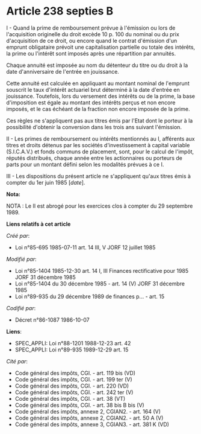 # Article 238 septies B

I - Quand la prime de remboursement prévue à l'émission ou lors de l'acquisition originelle du droit excède 10 p. 100 du
nominal ou du prix d'acquisition de ce droit, ou encore quand le contrat d'émission d'un emprunt obligataire prévoit une
capitalisation partielle ou totale des intérêts, la prime ou l'intérêt sont imposés après une répartition par annuités.

Chaque annuité est imposée au nom du détenteur du titre ou du droit à la date d'anniversaire de l'entrée en jouissance.

Cette annuité est calculée en appliquant au montant nominal de l'emprunt souscrit le taux d'intérêt actuariel brut déterminé
à la date d'entrée en jouissance. Toutefois, lors du versement des intérêts ou de la prime, la base d'imposition est égale au
montant des intérêts perçus et non encore imposés, et le cas échéant de la fraction non encore imposée de la prime.

Ces règles ne s'appliquent pas aux titres émis par l'Etat dont le porteur à la possibilité d'obtenir la conversion dans les
trois ans suivant l'émission.

II - Les primes de remboursement ou intérêts mentionnés au I, afférents aux titres et droits détenus par les sociétés
d'investissement à capital variable (S.I.C.A.V.) et fonds communs de placement, sont, pour le calcul de l'impôt, réputés
distribués, chaque année entre les actionnaires ou porteurs de parts pour un montant défini selon les modalités prévues à ce
I.

III - Les dispositions du présent article ne s'appliquent qu'aux titres émis à compter du 1er juin 1985 [*date*].

**Nota:**

NOTA : Le II est abrogé pour les exercices clos à compter du 29 septembre 1989.

**Liens relatifs à cet article**

_Créé par_:

  - Loi n°85-695 1985-07-11 art. 14 III, V JORF 12 juillet 1985

_Modifié par_:

  - Loi n°85-1404 1985-12-30 art. 14 I, III Finances rectificative pour 1985 JORF 31 décembre 1985
  - Loi n°85-1404 du 30 décembre 1985 - art. 14 (V) JORF 31 décembre 1985
  - Loi n°89-935 du 29 décembre 1989 de finances p... - art. 15

_Codifié par_:

  - Décret n°86-1087 1986-10-07

**Liens**:

  - SPEC_APPLI: Loi n°88-1201 1988-12-23 art. 42
  - SPEC_APPLI: Loi n°89-935 1989-12-29 art. 15

_Cité par_:

  - Code général des impôts, CGI. - art. 119 bis (VD)
  - Code général des impôts, CGI. - art. 199 ter (V)
  - Code général des impôts, CGI. - art. 220 (VD)
  - Code général des impôts, CGI. - art. 242 ter (V)
  - Code général des impôts, CGI. - art. 38 (VT)
  - Code général des impôts, CGI. - art. 38 bis B bis (V)
  - Code général des impôts, annexe 2, CGIAN2. - art. 164 (V)
  - Code général des impôts, annexe 2, CGIAN2. - art. 50 A (V)
  - Code général des impôts, annexe 3, CGIAN3. - art. 381 K (VD)
